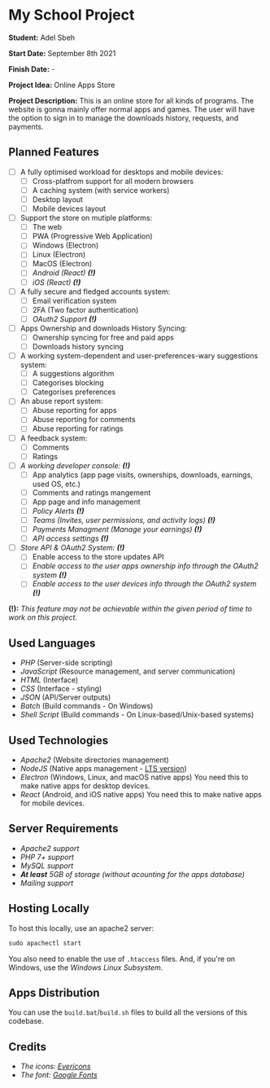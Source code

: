 # My School Project

**Student:** Adel Sbeh

**Start Date:** September 8th 2021

**Finish Date:** -

**Project Idea:** Online Apps Store

**Project Description:** This is an online store for all kinds of programs. The website is gonna mainly offer normal apps and games. The user will have the option to sign in to manage the downloads history, requests, and payments.

## Planned Features

- [ ] A fully optimised workload for desktops and mobile devices:
  - [ ] Cross-platfrom support for all modern browsers
  - [ ] A caching system (with service workers)
  - [ ] Desktop layout
  - [ ] Mobile devices layout
- [ ] Support the store on mutiple platforms:
  - [ ] The web
  - [ ] PWA (Progressive Web Application)
  - [ ] Windows (Electron)
  - [ ] Linux (Electron)
  - [ ] MacOS (Electron)
  - [ ] _Android (React) **(!)**_
  - [ ] _iOS (React) **(!)**_
- [ ] A fully secure and fledged accounts system:
  - [ ] Email verification system
  - [ ] 2FA (Two factor authentication)
  - [ ] _OAuth2 Support **(!)**_
- [ ] Apps Ownership and downloads History Syncing:
  - [ ] Ownership syncing for free and paid apps
  - [ ] Downloads history syncing
- [ ] A working system-dependent and user-preferences-wary suggestions system:
  - [ ] A suggestions algorithm
  - [ ] Categorises blocking
  - [ ] Categorises preferences
- [ ] An abuse report system:
  - [ ] Abuse reporting for apps
  - [ ] Abuse reporting for comments
  - [ ] Abuse reporting for ratings
- [ ] A feedback system:
  - [ ] Comments
  - [ ] Ratings
- [ ] _A working developer console: **(!)**_
  - [ ] App analytics (app page visits, ownerships, downloads, earnings, used OS, etc.)
  - [ ] Comments and ratings mangement
  - [ ] App page and info management
  - [ ] _Policy Alerts **(!)**_
  - [ ] _Teams (Invites, user permissions, and activity logs) **(!)**_
  - [ ] _Payments Managment (Manage your earnings) **(!)**_
  - [ ] _API access settings **(!)**_
- [ ] _Store API & OAuth2 System: **(!)**_
  - [ ] Enable access to the store updates API
  - [ ] _Enable access to the user apps ownership info through the OAuth2 system **(!)**_
  - [ ] _Enable access to the user devices info through the OAuth2 system **(!)**_

**(!):** _This feature may not be achievable within the given period of time to work on this project._

## Used Languages

- *PHP* (Server-side scripting)
- *JavaScript* (Resource management, and server communication)
- *HTML* (Interface)
- *CSS* (Interface - styling)
- *JSON* (API/Server outputs)
- *Batch* (Build commands - On Windows)
- *Shell Script* (Build commands - On Linux-based/Unix-based systems)

## Used Technologies

- *Apache2* (Website directories management)
- *NodeJS* (Native apps management - [LTS version](https://nodejs.org/en/))
- *Electron* (Windows, Linux, and macOS native apps)
  You need this to make native apps for desktop devices.
- *React* (Android, and iOS native apps)
  You need this to make native apps for mobile devices.

## Server Requirements

- *Apache2 support*
- *PHP 7+ support*
- *MySQL support*
- _**At least** 5GB of storage (without acounting for the apps database)_
- *Mailing support*

## Hosting Locally

To host this locally, use an apache2 server:

```bat
sudo apachectl start
```

You also need to enable the use of `.htaccess` files. And, if you're on Windows, use the *Windows Linux Subsystem*.

## Apps Distribution

You can use the `build.bat`/`build.sh` files to build all the versions of this codebase.

## Credits

- *The icons: [Evericons](https://freebiesui.com/figma-freebies/figma-icons/460-free-minimalistic-icons/)*
- *The font: [Google Fonts](https://fonts.google.com)*
